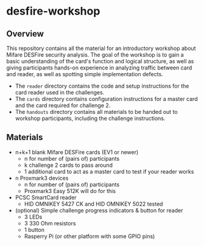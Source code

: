 # desfire-workshop

## Overview

This repository contains all the material for an introductory workshop about Mifare DESFire security analysis. The goal of the workshop is to gain a basic understanding of the card's function and logical structure, as well as giving participants hands-on experience in analyzing traffic between card and reader, as well as spotting simple implementation defects.

- The `reader` directory contains the code and setup instructions for the card reader used in the challenges.
- The `cards` directory contains configuration instructions for a master card and the card required for challenge 2.
- The `handouts` directory contains all materials to be handed out to workshop participants, including the challenge instructions.

## Materials

- n+k+1 blank Mifare DESFire cards (EV1 or newer)
  - n for number of (pairs of) participants
  - k challenge 2 cards to pass around
  - 1 additional card to act as a master card to test if your reader works
- n Proxmark3 devices
  - n for number of (pairs of) participants
  - Proxmark3 Easy 512K will do for this
- PCSC SmartCard reader
  - HID OMNIKEY 5427 CK and HID OMNIKEY 5022 tested
- (optional) Simple challenge progress indicators & button for reader
  - 3 LEDs
  - 3 330 Ohm resistors
  - 1 button
  - Rasperry Pi (or other platform with some GPIO pins)
